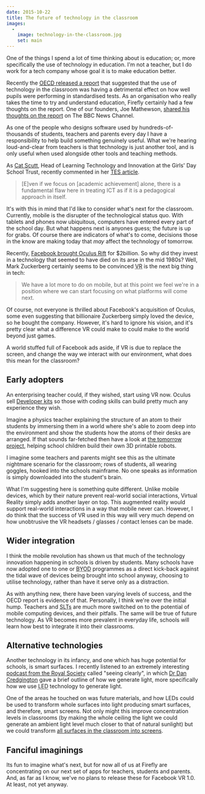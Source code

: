 ```yaml
---
date: 2015-10-22
title: The future of technology in the classroom
images:
  -
    image: technology-in-the-classroom.jpg
    set: main
---
```

One of the things I spend a lot of time thinking about is education; or, more specifically the use of technology in education. I'm not a teacher, but I do work for a tech company whose goal it is to make education better.

Recently the [<abbr title=" Organisation for Economic Co-operation and Development">OECD</abbr> released a report](https://www.tes.com/news/school-news/breaking-news/frequent-use-school-computers-impairs-learning-finds-international) that suggested that the use of technology in the classroom was having a detrimental effect on how well pupils were performing in standardised tests. As an organisation who really takes the time to try and understand education, Firefly certainly had a few thoughts on the report. One of our founders, Joe Mathewson, [shared his thoughts on the report](http://fireflylearning.com/blog/is-technology-good-or-bad-for-schools) on The BBC News Channel. 

As one of the people who designs software  used by hundreds-of-thousands of students, teachers and parents every day I have a responsibility to help build something genuinely useful. What we're hearing loud-and-clear from teachers is that technology is just another tool, and is only useful when used alongside other tools and teaching methods. 

As [Cat Scutt](https://twitter.com/CatScutt), Head of Learning Technology and Innovation at the Girls' Day School Trust, recently commented in her [TES article](https://www.tes.com/news/school-news/breaking-views/yin-and-yang-using-mobile-technology-classroom).

> [E]ven if we focus on [academic achievement] alone, there is a fundamental flaw here in treating ICT as if it is a pedagogical approach in itself.

It's with this in mind that I'd like to consider what's next for the classroom. Currently, mobile is the disrupter of the technological status quo. With tablets and phones now ubiquitous, computers have entered every part of the school day. But what happens next is anyones guess; the future is up for grabs. Of course there are indicators of what's to come, decisions those in the know are making today that _may_ affect the technology of tomorrow.

Recently, [Facebook brought Oculus Rift](https://www.facebook.com/zuck/posts/10101319050523971) for $2billion. So why did they invest in a technology that seemed to have died on its arse in the mid 1980s? Well, Mark Zuckerberg certainly seems to be convinced <abbr title="Virtual Reality">VR</abbr> is the next big thing in tech:

> We have a lot more to do on mobile, but at this point we feel we're in a position where we can start focusing on what platforms will come next.

Of course, not everyone is thrilled about Facebook's acquisition of Oculus, some even suggesting that billionaire Zuckerberg simply loved the device, so he bought the company. However, it's hard to ignore his vision, and it's pretty clear what a difference VR could make to could make to the world beyond just games.

A world stuffed full of Facebook ads aside, if VR is due to replace the screen, and change the way we interact with our environment, what does this mean for the classroom?

## Early adopters

An enterprising teacher could, if they wished, start using VR now. Oculus sell [Developer kits](https://www.oculus.com/en-us/dk2/) so those with coding skills can build pretty much any experience they wish.

Imagine a physics teacher explaining the structure of an atom to their students by immersing them in a world where she's able to zoom deep into the environment and show the students how the atoms of their desks are arranged. If that sounds far-fetched then have a look at [the tomorrow project](http://tomorrow-projects.com/classroom/), helping school children build their own 3D printable robots.

I imagine some teachers and parents might see this as the ultimate nightmare scenario for the classroom; rows of students, all wearing goggles, hooked into the schools mainframe. No one speaks as information is simply downloaded into the student's brain.

What I'm suggesting here is something quite different. Unlike mobile devices, which by their nature prevent real-world social interactions, Virtual Reality simply adds another layer on top. This augmented reality would support real-world interactions in a way that mobile never can. However, I do think that the success of VR used in this way will very much depend on how unobtrusive the VR headsets / glasses / contact lenses can be made.

## Wider integration

I think the mobile revolution has shown us that much of the technology innovation happening in schools is driven by students. Many schools have now adopted one to one or <abbr title="Bring Your Own Device">BYOD</abbr> programmes as a direct kick-back against the tidal wave of devices being brought into school anyway, choosing to utilise technology, rather than have it serve only as a distraction.

As with anything new, there have been varying levels of success, and the OECD report is evidence of that. Personally, I think we're over the initial hump. Teachers and <abbr title="Senior Leadership Teams">SLTs</abbr> are much more switched on to the potential of mobile computing devices, and their pitfalls. The same will be true of future technology. As VR becomes more prevalent in everyday life, schools will learn how best to integrate it into their classrooms.

## Alternative technologies

Another technology in its infancy, and one which has huge potential for schools, is smart surfaces. I recently listened to an extremely interesting [podcast from the Royal Society](https://royalsociety.org/stay-in-touch/rss/) called "seeing clearly", in which [Dr Dan Credgington](http://www.phy.cam.ac.uk/directory/dr-dan-credgington) gave a brief outline of how we generate light, more specifically how we use <abbr title="Light Emitting Diode">LED</abbr> technology to generate light.

One of the areas he touched on was future materials, and how LEDs could be used to transform whole surfaces into light producing smart surfaces, and therefore, smart screens. Not only might this improve concentration levels in classrooms (by making the whole ceiling the light we could generate an ambient light level much closer to that of natural sunlight) but we could transform [all surfaces in the classroom into screens](https://en.wikipedia.org/wiki/Holodeck). 

## Fanciful imaginings

Its fun to imagine what's next, but for now all of us at Firefly are concentrating on our next set of apps for teachers, students and parents. And, as far as I know, we've no plans to release these for Facebook VR 1.0. At least, not yet anyway.
